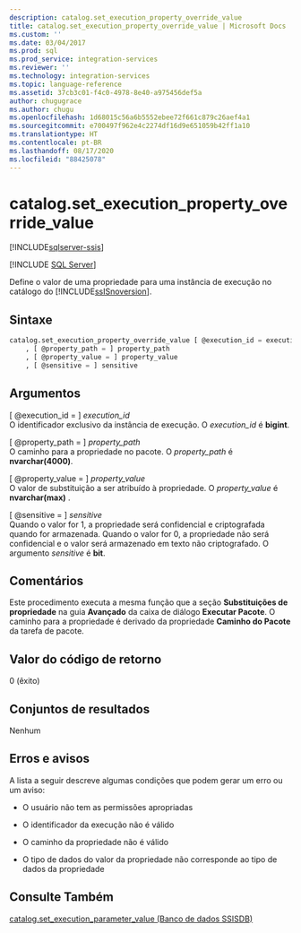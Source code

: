 ```yaml
---
description: catalog.set_execution_property_override_value
title: catalog.set_execution_property_override_value | Microsoft Docs
ms.custom: ''
ms.date: 03/04/2017
ms.prod: sql
ms.prod_service: integration-services
ms.reviewer: ''
ms.technology: integration-services
ms.topic: language-reference
ms.assetid: 37cb3c01-f4c0-4978-8e40-a975456def5a
author: chugugrace
ms.author: chugu
ms.openlocfilehash: 1d68015c56a6b5552ebee72f661c879c26aef4a1
ms.sourcegitcommit: e700497f962e4c2274df16d9e651059b42ff1a10
ms.translationtype: HT
ms.contentlocale: pt-BR
ms.lasthandoff: 08/17/2020
ms.locfileid: "88425078"
---
```

# <a name="catalogset_execution_property_override_value"></a>catalog.set_execution_property_override_value 

[!INCLUDE[sqlserver-ssis](../../includes/applies-to-version/sqlserver-ssis.md)]


[!INCLUDE [SQL Server](../../includes/applies-to-version/sqlserver.md)]

  Define o valor de uma propriedade para uma instância de execução no catálogo do [!INCLUDE[ssISnoversion](../../includes/ssisnoversion-md.md)].  
  
## <a name="syntax"></a>Sintaxe  
  
```sql  
catalog.set_execution_property_override_value [ @execution_id = execution_id  
    , [ @property_path = ] property_path  
    , [ @property_value = ] property_value  
    , [ @sensitive = ] sensitive  
```  
  
## <a name="arguments"></a>Argumentos  
 [ @execution_id = ] *execution_id*  
 O identificador exclusivo da instância de execução. O *execution_id* é **bigint**.  
  
 [ @property_path = ] *property_path*  
 O caminho para a propriedade no pacote. O *property_path* é **nvarchar(4000)**.  
  
 [ @property_value = ] *property_value*  
 O valor de substituição a ser atribuído à propriedade. O *property_value* é **nvarchar(max)** .  
  
 [ @sensitive = ] *sensitive*  
 Quando o valor for 1, a propriedade será confidencial e criptografada quando for armazenada. Quando o valor for 0, a propriedade não será confidencial e o valor será armazenado em texto não criptografado. O argumento *sensitive* é **bit**.  
  
## <a name="remarks"></a>Comentários  
 Este procedimento executa a mesma função que a seção **Substituições de propriedade** na guia **Avançado** da caixa de diálogo **Executar Pacote**. O caminho para a propriedade é derivado da propriedade **Caminho do Pacote** da tarefa de pacote.  
  
## <a name="return-code-value"></a>Valor do código de retorno  
 0 (êxito)  
  
## <a name="result-sets"></a>Conjuntos de resultados  
 Nenhum  
  
## <a name="errors-and-warnings"></a>Erros e avisos  
 A lista a seguir descreve algumas condições que podem gerar um erro ou um aviso:  
  
-   O usuário não tem as permissões apropriadas  
  
-   O identificador da execução não é válido  
  
-   O caminho da propriedade não é válido  
  
-   O tipo de dados do valor da propriedade não corresponde ao tipo de dados da propriedade  
  
## <a name="see-also"></a>Consulte Também  
 [catalog.set_execution_parameter_value &#40;Banco de dados SSISDB&#41;](../../integration-services/system-stored-procedures/catalog-set-execution-parameter-value-ssisdb-database.md)  
  
  
